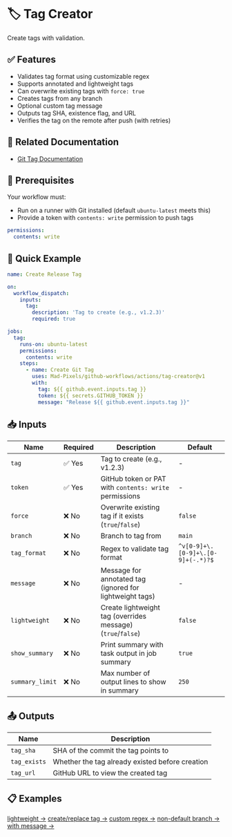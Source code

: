 # 🏷️ Tag Creator
Create tags with validation.

## ✅ Features
- Validates tag format using customizable regex
- Supports annotated and lightweight tags
- Can overwrite existing tags with `force: true`
- Creates tags from any branch
- Optional custom tag message
- Outputs tag SHA, existence flag, and URL
- Verifies the tag on the remote after push (with retries)

## 📖 Related Documentation
- [Git Tag Documentation](https://git-scm.com/book/en/v2/Git-Basics-Tagging)

## 🚀 Prerequisites
Your workflow must:
- Run on a runner with Git installed (default `ubuntu-latest` meets this)
- Provide a token with `contents: write` permission to push tags
```yaml
permissions:
  contents: write
```

## 🔧 Quick Example
```yaml
name: Create Release Tag

on:
  workflow_dispatch:
    inputs:
      tag:
        description: 'Tag to create (e.g., v1.2.3)'
        required: true

jobs:
  tag:
    runs-on: ubuntu-latest
    permissions:
      contents: write
    steps:
      - name: Create Git Tag
        uses: Mad-Pixels/github-workflows/actions/tag-creator@v1
        with:
          tag: ${{ github.event.inputs.tag }}
          token: ${{ secrets.GITHUB_TOKEN }}
          message: "Release ${{ github.event.inputs.tag }}"
```

## 📥 Inputs
| **Name**       | **Required** | **Description**                                                           | **Default**                       |
|----------------|--------------|---------------------------------------------------------------------------|-----------------------------------|
| `tag`          | ✅ Yes       | Tag to create (e.g., v1.2.3)                                              | -                                 |
| `token`        | ✅ Yes       | GitHub token or PAT with `contents: write` permissions                    | -                                 |
| `force`        | ❌ No        | Overwrite existing tag if it exists (`true`/`false`)                      | `false`                           |
| `branch`       | ❌ No        | Branch to tag from                                                        | `main`                            |
| `tag_format`   | ❌ No        | Regex to validate tag format                                              | `^v[0-9]+\.[0-9]+\.[0-9]+(-.*)?$` |
| `message`      | ❌ No        | Message for annotated tag (ignored for lightweight tags)                  | -                                 |
| `lightweight`  | ❌ No        | Create lightweight tag (overrides message) (`true`/`false`)               | `false`                           |
| `show_summary` | ❌ No        | Print summary with task output in job summary                             | `true`                            |
| `summary_limit`| ❌ No        | Max number of output lines to show in summary                             | `250`                             |

## 📤 Outputs
| **Name**     | **Description**                                  |
|--------------|--------------------------------------------------|
| `tag_sha`    | SHA of the commit the tag points to              |
| `tag_exists` | Whether the tag already existed before creation  |
| `tag_url`    | GitHub URL to view the created tag               |

## 📋 Examples
[lightweight →](./examples/lightweight.yml)
[create/replace tag →](./examples/overwrite.yml)
[custom regex →](./examples/custom_format.yml)
[non-default branch →](./examples/custom_branch.yml)
[with message →](./examples/with_message.yml)

